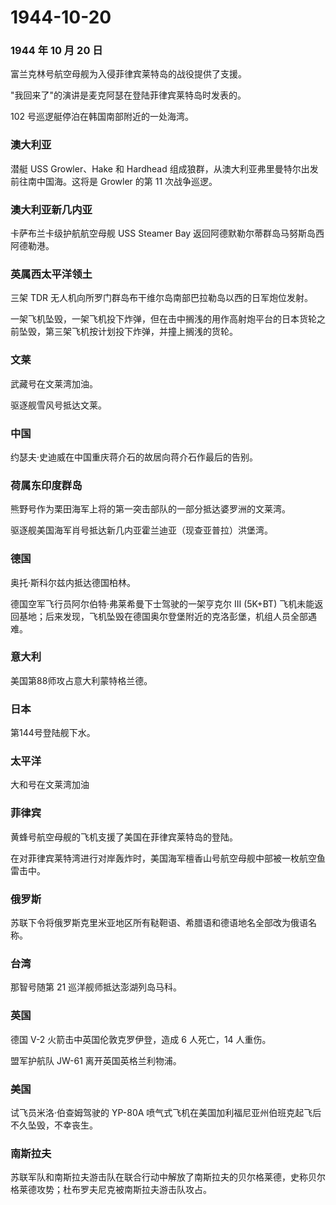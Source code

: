 # 1944-10-20

### 1944 年 10 月 20 日

富兰克林号航空母舰为入侵菲律宾莱特岛的战役提供了支援。

"我回来了"的演讲是麦克阿瑟在登陆菲律宾莱特岛时发表的。

102 号巡逻艇停泊在韩国南部附近的一处海湾。

### 澳大利亚

潜艇 USS Growler、Hake 和 Hardhead
组成狼群，从澳大利亚弗里曼特尔出发前往南中国海。这将是 Growler 的第 11
次战争巡逻。

### 澳大利亚新几内亚

卡萨布兰卡级护航航空母舰 USS Steamer Bay
返回阿德默勒尔蒂群岛马努斯岛西阿德勒港。

### 英属西太平洋领土

三架 TDR 无人机向所罗门群岛布干维尔岛南部巴拉勒岛以西的日军炮位发射。

一架飞机坠毁，一架飞机投下炸弹，但在击中搁浅的用作高射炮平台的日本货轮之前坠毁，第三架飞机按计划投下炸弹，并撞上搁浅的货轮。

### 文莱

武藏号在文莱湾加油。

驱逐舰雪风号抵达文莱。

### 中国

约瑟夫·史迪威在中国重庆蒋介石的故居向蒋介石作最后的告别。

### 荷属东印度群岛

熊野号作为栗田海军上将的第一突击部队的一部分抵达婆罗洲的文莱湾。

驱逐舰美国海军肖号抵达新几内亚霍兰迪亚（现查亚普拉）洪堡湾。

### 德国

奥托·斯科尔兹内抵达德国柏林。

德国空军飞行员阿尔伯特·弗莱希曼下士驾驶的一架亨克尔 III (5K+BT)
飞机未能返回基地；后来发现，飞机坠毁在德国奥尔登堡附近的克洛彭堡，机组人员全部遇难。

### 意大利

美国第88师攻占意大利蒙特格兰德。

### 日本

第144号登陆舰下水。

### 太平洋

大和号在文莱湾加油

### 菲律宾

黄蜂号航空母舰的飞机支援了美国在菲律宾莱特岛的登陆。

在对菲律宾莱特湾进行对岸轰炸时，美国海军檀香山号航空母舰中部被一枚航空鱼雷击中。

### 俄罗斯

苏联下令将俄罗斯克里米亚地区所有鞑靼语、希腊语和德语地名全部改为俄语名称。

### 台湾

那智号随第 21 巡洋舰师抵达澎湖列岛马科。

### 英国

德国 V-2 火箭击中英国伦敦克罗伊登，造成 6 人死亡，14 人重伤。

盟军护航队 JW-61 离开英国英格兰利物浦。

### 美国

试飞员米洛·伯查姆驾驶的 YP-80A
喷气式飞机在美国加利福尼亚州伯班克起飞后不久坠毁，不幸丧生。

### 南斯拉夫

苏联军队和南斯拉夫游击队在联合行动中解放了南斯拉夫的贝尔格莱德，史称贝尔格莱德攻势；杜布罗夫尼克被南斯拉夫游击队攻占。